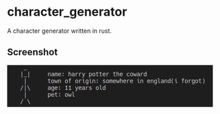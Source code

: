 # character_generator
A character generator written in rust.

## Screenshot
![Screenshot](image/Screenshot1.png)